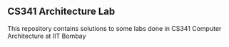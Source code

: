 ## CS341 Architecture Lab

This repository contains solutions to some labs done in CS341 Computer Architecture at IIT Bombay
